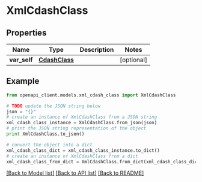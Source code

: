 # XmlCdashClass


## Properties
Name | Type | Description | Notes
------------ | ------------- | ------------- | -------------
**var_self** | [**CdashClass**](CdashClass.md) |  | [optional] 

## Example

```python
from openapi_client.models.xml_cdash_class import XmlCdashClass

# TODO update the JSON string below
json = "{}"
# create an instance of XmlCdashClass from a JSON string
xml_cdash_class_instance = XmlCdashClass.from_json(json)
# print the JSON string representation of the object
print XmlCdashClass.to_json()

# convert the object into a dict
xml_cdash_class_dict = xml_cdash_class_instance.to_dict()
# create an instance of XmlCdashClass from a dict
xml_cdash_class_from_dict = XmlCdashClass.from_dict(xml_cdash_class_dict)
```
[[Back to Model list]](../README.md#documentation-for-models) [[Back to API list]](../README.md#documentation-for-api-endpoints) [[Back to README]](../README.md)


